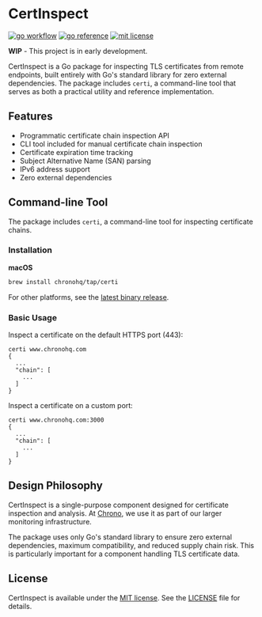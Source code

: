 # CertInspect

[![go workflow](https://github.com/chronohq/certinspect/actions/workflows/go.yml/badge.svg)](https://github.com/chronohq/certinspect/actions/workflows/go.yml)
[![go reference](https://pkg.go.dev/badge/github.com/chronohq/certinspect.svg)](https://pkg.go.dev/github.com/chronohq/certinspect)
[![mit license](https://img.shields.io/badge/license-MIT-green)](/LICENSE)

**WIP** - This project is in early development.

CertInspect is a Go package for inspecting TLS certificates from remote endpoints, built entirely with Go's standard library for zero external dependencies.
The package includes `certi`, a command-line tool that serves as both a practical utility and reference implementation.

## Features

* Programmatic certificate chain inspection API
* CLI tool included for manual certificate chain inspection
* Certificate expiration time tracking
* Subject Alternative Name (SAN) parsing
* IPv6 address support
* Zero external dependencies

## Command-line Tool

The package includes `certi`, a command-line tool for inspecting certificate chains.

### Installation

**macOS**

```bash
brew install chronohq/tap/certi
```

For other platforms, see the [latest binary release](https://github.com/chronohq/certinspect/releases/latest).

### Basic Usage

Inspect a certificate on the default HTTPS port (443):

```shell
certi www.chronohq.com
{
  ...
  "chain": [
    ...
  ]
}
```

Inspect a certificate on a custom port:

```shell
certi www.chronohq.com:3000
{
  ...
  "chain": [
    ...
  ]
}
```

## Design Philosophy

CertInspect is a single-purpose component designed for certificate inspection and analysis.
At [Chrono](https://www.chronohq.com/), we use it as part of our larger monitoring infrastructure.

The package uses only Go's standard library to ensure zero external dependencies, maximum compatibility, and reduced supply chain risk.
This is particularly important for a component handling TLS certificate data.

## License

CertInspect is available under the [MIT license](https://opensource.org/license/MIT).
See the [LICENSE](LICENSE) file for details.
